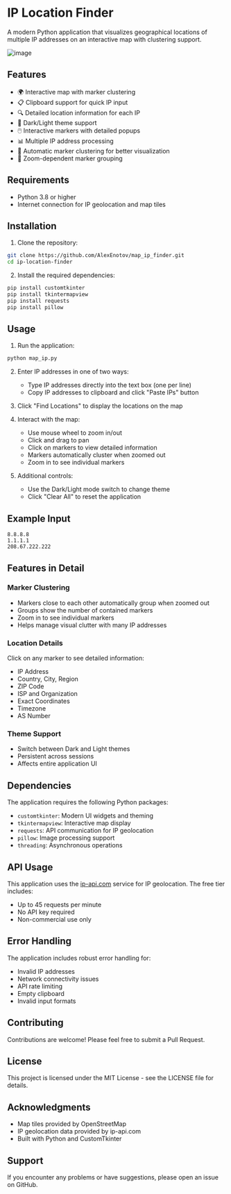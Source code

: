 # IP Location Finder

A modern Python application that visualizes geographical locations of multiple IP addresses on an interactive map with clustering support.

![image](https://github.com/user-attachments/assets/21742c5c-f2ff-4737-994f-2ca4536108e6)

## Features

- 🌍 Interactive map with marker clustering
- 📋 Clipboard support for quick IP input
- 🔍 Detailed location information for each IP
- 🎨 Dark/Light theme support
- 🖱️ Interactive markers with detailed popups
- 📊 Multiple IP address processing
- 🔄 Automatic marker clustering for better visualization
- 🎯 Zoom-dependent marker grouping

## Requirements

- Python 3.8 or higher
- Internet connection for IP geolocation and map tiles

## Installation

1. Clone the repository:
```bash
git clone https://github.com/AlexEnotov/map_ip_finder.git
cd ip-location-finder
```

2. Install the required dependencies:
```bash
pip install customtkinter
pip install tkintermapview
pip install requests
pip install pillow
```

## Usage

1. Run the application:
```bash
python map_ip.py
```

2. Enter IP addresses in one of two ways:
   - Type IP addresses directly into the text box (one per line)
   - Copy IP addresses to clipboard and click "Paste IPs" button

3. Click "Find Locations" to display the locations on the map

4. Interact with the map:
   - Use mouse wheel to zoom in/out
   - Click and drag to pan
   - Click on markers to view detailed information
   - Markers automatically cluster when zoomed out
   - Zoom in to see individual markers

5. Additional controls:
   - Use the Dark/Light mode switch to change theme
   - Click "Clear All" to reset the application

## Example Input

```
8.8.8.8
1.1.1.1
208.67.222.222
```

## Features in Detail

### Marker Clustering
- Markers close to each other automatically group when zoomed out
- Groups show the number of contained markers
- Zoom in to see individual markers
- Helps manage visual clutter with many IP addresses

### Location Details
Click on any marker to see detailed information:
- IP Address
- Country, City, Region
- ZIP Code
- ISP and Organization
- Exact Coordinates
- Timezone
- AS Number

### Theme Support
- Switch between Dark and Light themes
- Persistent across sessions
- Affects entire application UI

## Dependencies

The application requires the following Python packages:
- `customtkinter`: Modern UI widgets and theming
- `tkintermapview`: Interactive map display
- `requests`: API communication for IP geolocation
- `pillow`: Image processing support
- `threading`: Asynchronous operations

## API Usage

This application uses the [ip-api.com](http://ip-api.com) service for IP geolocation. The free tier includes:
- Up to 45 requests per minute
- No API key required
- Non-commercial use only

## Error Handling

The application includes robust error handling for:
- Invalid IP addresses
- Network connectivity issues
- API rate limiting
- Empty clipboard
- Invalid input formats

## Contributing

Contributions are welcome! Please feel free to submit a Pull Request.

## License

This project is licensed under the MIT License - see the LICENSE file for details.

## Acknowledgments

- Map tiles provided by OpenStreetMap
- IP geolocation data provided by ip-api.com
- Built with Python and CustomTkinter

## Support

If you encounter any problems or have suggestions, please open an issue on GitHub.
